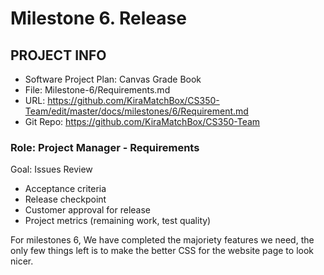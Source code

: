 # Milestone 6. Release

## PROJECT INFO

- Software Project Plan: Canvas Grade Book
- File: Milestone-6/Requirements.md
- URL: https://github.com/KiraMatchBox/CS350-Team/edit/master/docs/milestones/6/Requirement.md 
- Git Repo: https://github.com/KiraMatchBox/CS350-Team

### Role: Project Manager - Requirements

Goal: Issues Review

* Acceptance criteria
* Release checkpoint
* Customer approval for release
* Project metrics (remaining work, test quality)

For milestones 6, We have completed the majoriety features we need, the only few things left is to make the better CSS for the website page to look nicer.
